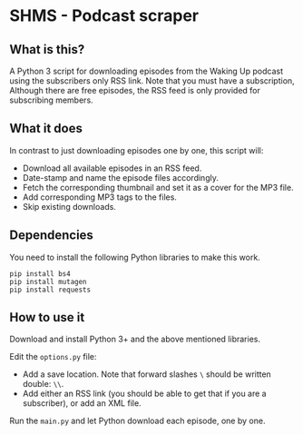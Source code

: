 # SHMS - Podcast scraper

## What is this?

A Python 3 script for downloading episodes from the Waking Up podcast using the subscribers only RSS link. Note that you must have a subscription, Although there are free episodes, the RSS feed is only provided for subscribing members.

## What it does

In contrast to just downloading episodes one by one, this script will:

- Download all available episodes in an RSS feed.
- Date-stamp and name the episode files accordingly.
- Fetch the corresponding thumbnail and set it as a cover for the MP3 file.
- Add corresponding MP3 tags to the files.
- Skip existing downloads.

## Dependencies

You need to install the following Python libraries to make this work.

```
pip install bs4
pip install mutagen
pip install requests
```

## How to use it

Download and install Python 3+ and the above mentioned libraries.

Edit the `options.py` file:

- Add a save location. Note that forward slashes `\` should be written double: `\\`.
- Add either an RSS link (you should be able to get that if you are a subscriber), or add an XML file.

Run the `main.py` and let Python download each episode, one by one.
